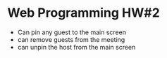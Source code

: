 # Web Programming HW#2
- Can pin any guest to the main screen
- can remove guests from the meeting
- can unpin the host from the main screen